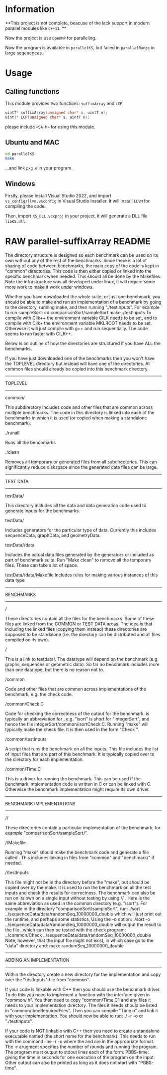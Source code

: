 # Information

**This project is not complete, beacuse of the lack support in modern parallel modules like `C++11`. **

Now the project is use `OpenMP` for paralleling.

Now the program is available in `parallelKS`, but failed in `parallelRange` in large seqenences.

# Usage
## Calling functions

This module provides two functions: `suffixArray` and `LCP`:

```C++
uintT* suffixArray(unsigned char* s, uintT n);
uintT* LCP(unsigned char* s, uintT n);
```

please include `<SA.h>` for using this module.

## Ubuntu and MAC
```bash
cd parallelKS
make
```
...and link `pkg.o` in your program.

## Windows
Firstly, please install Visual Studio 2022, and import `vs_config/llvm.vsconfig` in Visual Studio Installer. It will install `LLVM` for compiling the code.

Then, import `KS_DLL.vcxproj` in your project, it will generate a DLL file `libKS.dll`.

# RAW parallel-suffixArray README

The directory structure is designed so each benchmark can be used on
its own without any of the rest of the benchmarks.  Since there is a
lot of sharing of code between benchmarks, the main copy of the code
is kept in "common" directories.  This code is then either copied or
linked into the specific benchmark when needed.  This should all be
done by the Makefiles.  Note the infrastructure was all developed
under linux, it will require some more work to make it work under
windows.

Whether you have downloaded the whole suite, or just one benchmark,
you should be able to make and run an implementation of a benchmark by
going to the directory, running make, and then running "./testInputs".
For example to run sampleSort:
  cd comparisonSort/sampleSort
  make
  ./testInputs
To compile with Cilk++ the environment variable CILK needs to be set,
and to compile with Cilk+ the environment variable MKLROOT needs to be set.
Otherwise it will just compile with g++ and run sequentially.  The
code seems to run faster with CILK++.

Below is an outline of how the directories are structured if you
have ALL the benchmarks.

If you have just downloaded one of the benchmarks then you won't have
the TOPLEVEL directory but instead will have one of the <benchmark>
directories.   All common files  should already be copied into 
this benchmark directory.

***********************************
TOPLEVEL
***********************************

common/

This subdirectory includes code and other files that are common across
multiple benchmarks.  The code in this directory is linked into each
of the benchmarks in which it is used (or copied when making a
standalone benchmark).

./runall

Runs all the benchmarks

./clean

Removes all temporary or generated files from all subdirectories.
This can significantly reduce diskspace since the generated data files
can be large.

***********************************
TEST DATA
***********************************

testData/

This directory includes all the data and data generation code used to
generate inputs for the benchmarks.
  
testData/<datatype>

Includes generators for the particular type of data.  Currently this
includes sequenceData, graphData, and geometryData.

testData/<datatype>/data

Includes the actual data files generated by the generators or included
as part of benchmark suite.  Run "Make clean" to remove all the
temporary files.   These can take a lot of space.

testData/<datatype>/data/Makefile
  Includes rules for making various instances of this data type

***********************************
BENCHMARKS
***********************************

<benchmark>/

These directories contain all the files for the benchmarks.  Some of
these files are linked from the COMMON or TEST DATA areas.  The idea
is that including the linked files (copying them instead) these
directories are supposed to be standalone (i.e. the directory can be
distributed and all files compiled on its own).

<benchmark>/<datatype>

This is a link to testdata/<datatype>.  The datatype will depend on
the benchmark (e.g. graphs, sequences or geometric data).  So far no
benchmark includes more than one datatype, but there is no reason not
to.

<benchmark>/common

Code and other files that are common across implementations of the
benchmark, e.g. the check code.

<benchmark>/common/<bnchmrk>Check.C

Code for checking the correctness of the output for the benchmark.
<bnchmrk> is typically an abbreviation for <benchmark>, e.g. "isort" is short 
for "integerSort", and hence the file integerSort/common/isortCheck.C.
Running "make" will typically make the check file.
It is then used in the form 
"<bnchmrk>Check <inputFile> <outputFile>".

<benchmark>/common/testInputs

A script that runs the benchmark on all the inputs.  This file
includes the list of input files that are part of this benchmark.
It is typically copied over to the directory for each implementation.

<benchmark>/common/<bnchmrk>Time.C

This is a driver for running the benchmark.  This can be used if the
benchmark implementation code is written in C or can be linked with C.
Otherwise the benchmark implementation might require its own driver.

***********************************
BENCHMARK IMPLEMENTATIONS
***********************************

<benchmark>/<implementation>/

These directories contain a particular implementation of the benchmark,
for example "comparisonSort/sampleSort/".

<benchmark>/<implementation>/Makefile

Running "make" should make the benchmark code and generate a file
called <bnchmrk>.  This includes linking in files from "common" and
"benchmark/<common>" if needed.

<benchmark>/<implementation>/testInputs

This file might not be in the directory before the "make", but should
be copied over by the make.  It is used to run the benchmark on all
the test inputs and check the results for correctness.  The
benchmark can also be run on its own on a single input without testing by using
<benchmark>/<implementation>/<bnchmrk> <infile>.  Here <bnchmrk> is
the same abbreviation as used in the common directory (e.g. "isort").
For example in the directory "comparisonSort/sampleSort", run:
  ./sort ../sequenceData/data/randomSeq_10000000_double
which will just print out the runtime, and perhaps some statistics,
Using the -o option:
  ./sort -o <fname> ../sequenceData/data/randomSeq_10000000_double
will output the result to the file <fname>, which can then be tested
with the check program:
  ../common/<bnchmrk>Check ../sequenceData/data/randomSeq_10000000_double <fname>
Note, however, that the input file might not exist, in which case
go to the "data" directory and:
   make randomSeq_10000000_double

***********************************
ADDING AN IMPLEMENTATION
***********************************

Within the <benchmark> directory create a new directory for the
implementation and copy over the "testInputs" file from "common".

If your code is linkable with C++ then you should use the benchmark
driver.  To do this you need to implement a function with the
interface given in "common/<bnchmrk>.h".  You then need to copy
"common/<bnchmrk>Time.C" and any files it needs to your implementation
directory.  The files it needs should be listed in
"common/timeRequiredFiles".  Then you can compile
"<bnchmrk>Time.o" and link it with your implementation.
You should now be able to run:
  ./<bnchmrk> -r <nrounds> -o <outfile> <infile>
or "./testInputs".

If your code is NOT linkable with C++ then you need to create a
standalone executable named <bnchmrk> (the short name for the
benchmark).  This needs to run with the command line 
  <bnchmrk> -r <nrounds> -o <outfile> <infile>
where the <outfile> and <infile> are in the appropriate format.  The
-r <nrounds> arugment specifies the number of rounds and running the
program.  The program must output to stdout <nrounds> lines each of 
the form:
  PBBS-time: <time>
giving the time in seconds for one execution of the program on the
input.  Other output can also be printed as long as it does not start
with "PBBS-time".
